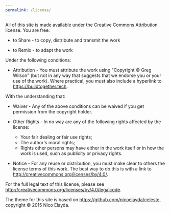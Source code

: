 ```yaml
---
permalink: /license/
---
```


All of this site is made available under the Creative Commons Attribution
license. You are free:

-   to Share - to copy, distribute and transmit the work

-   to Remix - to adapt the work

Under the following conditions:

-   Attribution - You must attribute the work using "Copyright © Greg Wilson" (but
    not in any way that suggests that we endorse you or your use of the work).
    Where practical, you must also include a hyperlink to <https://buildtogether.tech>.

With the understanding that:

-   Waiver - Any of the above conditions can be waived if you get permission
    from the copyright holder.

-   Other Rights - In no way are any of the following rights affected by the
    license:
    -   Your fair dealing or fair use rights;
    -   The author's moral rights;
    -   Rights other persons may have either in the work itself or in how
        the work is used, such as publicity or privacy rights.

-   Notice - For any reuse or distribution, you must make clear to others the
    license terms of this work. The best way to do this is with a link to
    <http://creativecommons.org/licenses/by/4.0/>.

For the full legal text of this license, please see <http://creativecommons.org/licenses/by/4.0/legalcode>.

The theme for this site is based on <https://github.com/nicoelayda/celeste>, copyright © 2015 Nico Elayda.
